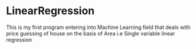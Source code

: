 # LinearRegression
This is my first program entering into Machine Learning field that deals with price guessing of house on the basis of Area i.e Single variable linear regression
